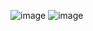 ​![image](https://user-images.githubusercontent.com/81003608/200569781-46fb3abb-755a-4d65-8950-fc201ce6337a.png)
![image](https://user-images.githubusercontent.com/81003608/200569688-b907745f-6291-4029-b1e2-d7209692ca59.png)
